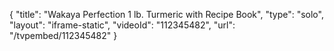 {
    "title": "Wakaya Perfection 1 lb. Turmeric with Recipe Book",
    "type": "solo",
    "layout": "iframe-static",
    "videoId": "112345482",
    "url": "\/tvpembed\/112345482"
}